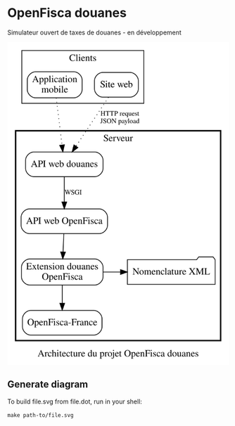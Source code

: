 # OpenFisca douanes

Simulateur ouvert de taxes de douanes - en développement

![Project architecture](./notes/architecture.svg)

## Generate diagram

To build file.svg from file.dot, run in your shell:

```
make path-to/file.svg
```
